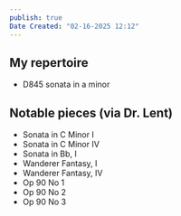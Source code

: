 ```yaml
---
publish: true
Date Created: "02-16-2025 12:12"
---
```

## My repertoire
- D845 sonata in a minor
## Notable pieces (via Dr. Lent)
- Sonata in C Minor I
- Sonata in C Minor IV
- Sonata in Bb, I
- Wanderer Fantasy, I
- Wanderer Fantasy, IV
- Op 90 No 1
- Op 90 No 2
- Op 90 No 3
